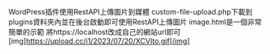 WordPress插件使用RestAPI上傳圖片到媒體
custom-file-upload.php下載到plugins資料夾內並在後台啟動即可使用RestAPI上傳圖片
image.html是一個非常簡單的示範
將https://localhost改成自己的網站url即可
[img]https://upload.cc/i1/2023/07/20/XCVIto.gif[/img]
